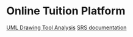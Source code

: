 # Online Tuition Platform
[UML Drawing Tool Analysis](https://github.com/Mahiyat/online-tuition-platform/wiki/UML-Drawing-Tool-Analysis)
[SRS documentation](https://github.com/Mahiyat/online-tuition-platform/wiki/Introduction)